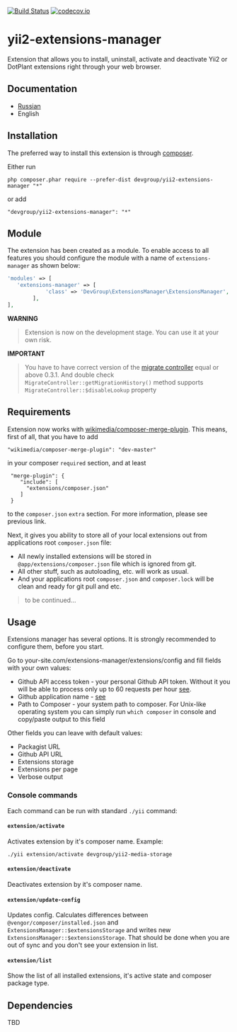 [![Build Status](https://travis-ci.org/DevGroup-ru/yii2-extensions-manager.svg?branch=master)](https://travis-ci.org/DevGroup-ru/yii2-extensions-manager)
[![codecov.io](https://codecov.io/github/DevGroup-ru/yii2-extensions-manager/coverage.svg?branch=master)](https://codecov.io/github/DevGroup-ru/yii2-extensions-manager?branch=master)

yii2-extensions-manager
=======================
Extension that allows you to install, uninstall, activate and deactivate Yii2 or DotPlant extensions right through your web browser.

## Documentation

- [Russian](docs/ru/README.md)
- English

## Installation

The preferred way to install this extension is through [composer](http://getcomposer.org/download/).

Either run

```
php composer.phar require --prefer-dist devgroup/yii2-extensions-manager "*"
```

or add

```
"devgroup/yii2-extensions-manager": "*"
```
## Module
The extension has been created as a module. To enable access to all features you should configure the module with a name of `extensions-manager` as shown below:
```php
'modules' => [
   'extensions-manager' => [
            'class' => 'DevGroup\ExtensionsManager\ExtensionsManager',
        ],
],
```
**WARNING**
> Extension is now on the development stage. 
> You can use it at your own risk.

**IMPORTANT**
> You have to have correct version of the [migrate controller](https://github.com/dmstr/yii2-migrate-command)
> equal or above 0.3.1. And double check  ```MigrateController::getMigrationHistory()``` method supports 
> ```MigrateController::$disableLookup``` property


## Requirements
Extension now works with [wikimedia/composer-merge-plugin](https://github.com/wikimedia/composer-merge-plugin).
This means, first of all, that you have to add
```
"wikimedia/composer-merge-plugin": "dev-master"
```
in your composer ```required``` section, and at least
```
 "merge-plugin": {
    "include": [
      "extensions/composer.json"
    ]
 }
```
to the ```composer.json``` ```extra``` section. For more information, please see previous link.

Next, it gives you ability to store all of your local extensions out from applications root ```composer.json``` file:
- All newly installed extensions will be stored in ```@app/extensions/composer.json``` file which is ignored from git.
- All other stuff, such as autoloading, etc. will work as usual.
- And your applications root ```composer.json``` and ```composer.lock``` will be clean and ready for git pull and etc.

>to be continued...

## Usage
Extensions manager has several options. It is strongly recommended to configure them, before you start.

Go to your-site.com/extensions-manager/extensions/config and fill fields with your own values:
- Github API access token - your personal Github API token. Without it you will be able to process only up to 
  60 requests per hour [see](https://developer.github.com/v3/#rate-limiting).   
- Github application name - [see](https://developer.github.com/v3/#user-agent-required)
- Path to Composer - your system path to composer. For Unix-like operating system you can simply run 
  ```which composer``` in console and copy/paste output to this field

Other fields you can leave with default values:
 - Packagist URL
 - Github API URL
 - Extensions storage
 - Extensions per page
 - Verbose output
 
### Console commands

Each command can be run with standard `./yii` command:

#### `extension/activate`

Activates extension by it's composer name.
Example: 
```
./yii extension/activate devgroup/yii2-media-storage
```

#### `extension/deactivate`

Deactivates extension by it's composer name. 

#### `extension/update-config`

Updates config.
Calculates differences between `@vengor/composer/installed.json` and `ExtensionsManager::$extensionsStorage`
and writes new `ExtensionsManager::$extensionsStorage`.
That should be done when you are out of sync and you don't see your extension in list.

#### `extension/list`

Show the list of all installed extensions, it's active state and composer package type.


## Dependencies
TBD